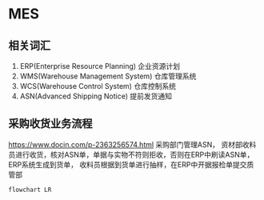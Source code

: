 # MES

## 相关词汇

1. ERP(Enterprise Resource Planning) 企业资源计划
1. WMS(Warehouse Management System) 仓库管理系统
1. WCS(Warehouse Control System) 仓库控制系统
1. ASN(Advanced Shipping Notice) 提前发货通知

## 采购收货业务流程

<https://www.docin.com/p-2363256574.html>
采购部门管理ASN，
资材部收料员进行收货，核对ASN单，单据与实物不符则拒收，否则在ERP中刷读ASN单，ERP系统生成到货单，
收料员根据到货单进行抽样，在ERP中开据报检单提交质管部

```mermaid
flowchart LR

```
